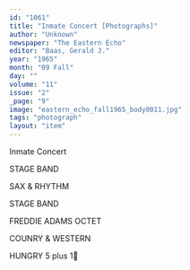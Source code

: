 ```yaml
---
id: "1061"
title: "Inmate Concert [Photographs]"
author: "Unknown"
newspaper: "The Eastern Echo"
editor: "Baas, Gerald J."
year: "1965"
month: "09 Fall"
day: ""
volume: "11"
issue: "2"
_page: "9"
image: "eastern_echo_fall1965_body0011.jpg"
tags: "photograph"
layout: "item"
---
```

Inmate Concert

STAGE BAND

SAX & RHYTHM

STAGE BAND

FREDDIE ADAMS OCTET

COUNRY & WESTERN

HUNGRY 5 plus 1
